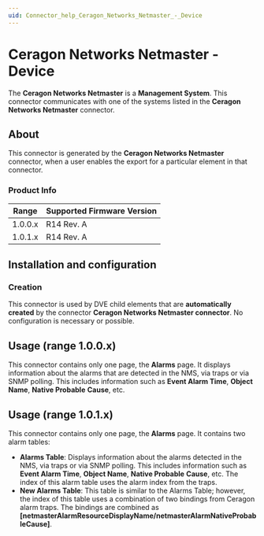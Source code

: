 ```yaml
---
uid: Connector_help_Ceragon_Networks_Netmaster_-_Device
---
```


# Ceragon Networks Netmaster - Device

The **Ceragon Networks Netmaster** is a **Management System**. This connector communicates with one of the systems listed in the **Ceragon Networks Netmaster** connector.

## About

This connector is generated by the **Ceragon Networks Netmaster** connector, when a user enables the export for a particular element in that connector.

### Product Info

| Range | Supported Firmware Version |
|------------------|-----------------------------|
| 1.0.0.x          | R14 Rev. A                  |
| 1.0.1.x          | R14 Rev. A                  |

## Installation and configuration

### Creation

This connector is used by DVE child elements that are **automatically created** by the connector **Ceragon Networks Netmaster connector**. No configuration is necessary or possible.

## Usage (range 1.0.0.x)

This connector contains only one page, the **Alarms** page. It displays information about the alarms that are detected in the NMS, via traps or via SNMP polling. This includes information such as **Event Alarm Time**, **Object Name**, **Native Probable** **Cause**, etc.

## Usage (range 1.0.1.x)

This connector contains only one page, the **Alarms** page. It contains two alarm tables:

- **Alarms Table**: Displays information about the alarms detected in the NMS, via traps or via SNMP polling. This includes information such as **Event Alarm Time**, **Object Name**, **Native Probable** **Cause**, etc. The index of this alarm table uses the alarm index from the traps.
- **New Alarms Table**: This table is similar to the Alarms Table; however, the index of this table uses a combination of two bindings from Ceragon alarm traps. The bindings are combined as **\[netmasterAlarmResourceDisplayName/netmasterAlarmNativeProbableCause\]**.
